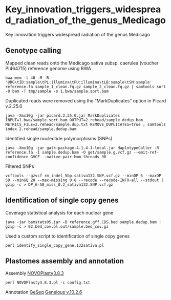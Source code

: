 # Key_innovation_triggers_widespread_radiation_of_the_genus_Medicago

Key innovation triggers widespread radiation of the genus Medicago

## Genotype calling
Mapped clean reads onto the Medicago sativa subsp. caerulea (voucher PI464715) reference genome using BWA
```
bwa mem -t 40 -M -R '@RG\tID:sample\tPL:illumina\tPU:illumina\tLB:sample\tSM:sample' reference.fa sample_1_clean.fq.gz sample_2_clean.fq.gz | samtools sort -O bam -T tmp/sample -o 1.bwa/sample.sort.bam
```
Duplicated reads were removed using the “MarkDuplicates” option in Picard v.2.25.0
```
java -Xmx10g -jar picard.2.25.0.jar MarkDuplicates INPUT=1.bwa/sample.sort.bam OUTPUT=2.rehead/sample.dedup.bam METRICS_FILE=2.rehead/sample.dup.txt REMOVE_DUPLICATES=true ; samtools index 2.rehead/sample.dedup.bam
```
Identified single nucleotide polymorphisms (SNPs)
```
java -Xmx10g -jar gatk-package-4.1.4.1-local.jar HaplotypeCaller -R reference.fa -I sample.dedup.bam -O get/sample.g.vcf.gz --emit-ref-confidence GVCF --native-pair-hmm-threads 30
```
Filtered SNPs
```
vcftools --gzvcf rm_indel_5bp.sativa132.SNP.vcf.gz --minDP 6 --maxDP 50 --minGQ 20 --max-missing 0.8 --recode --recode-INFO-all --stdout | gzip -c > DP_6-50_miss_0.2_sativa132.SNP.vcf.gz
```

## Identification of single copy genes
Coverage statistical analysis for each nuclear gene
```
java -jar bamstats05.jar -B reference.gff.CDS.bed sample.dedup.bam | gzip -c > 02.bed_cov.pl.out/sample.bed_cov.gz
```
Used a custom script to identification of single copy genes
```
perl identify_single_copy_gene.132sativa.pl
```

## Plastomes assembly and annotation
Assembly
[NOVOPlasty3.8.3](https://github.com/ndierckx/NOVOPlasty)
```
perl NOVOPlasty3.8.3.pl -c config.txt
```
Annotation
[GeSeq](https://chlorobox.mpimp-golm.mpg.de/geseq.html)
[Geneious v.10.2.6](https://www.geneious.com/)
